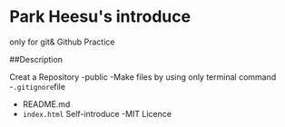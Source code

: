 # Park Heesu's introduce

only for git&amp; Github Practice

##Description

 Creat a Repository
  -public
 -Make files by using only terminal command
  -`.gitignore`file
  - README.md
  - `index.html` Self-introduce
 -MIT Licence
